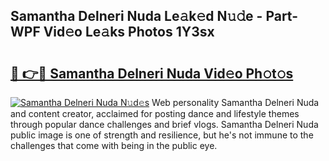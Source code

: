 ## Samantha Delneri Nuda Le𝚊k𝚎d N𝚞𝚍e - Part-WPF Vid𝚎o Le𝚊ks Photos 1Y3sx

# <h2><a href="http://fbftpel.evod.top/?m=Samantha+Delneri+Nuda">🔗 👉🔴 Samantha Delneri Nuda Vid𝚎o Ph𝚘t𝚘s</a></h2>

[![Samantha Delneri Nuda N𝚞d𝚎s](https://i.imgur.com/8V9OHl7.gif)](http://fbftpel.evod.top/?m=Samantha+Delneri+Nuda)
Web personality Samantha Delneri Nuda and content creator, acclaimed for posting dance and lifestyle themes through popular dance challenges and brief vlogs. Samantha Delneri Nuda public image is one of strength and resilience, but he's not immune to the challenges that come with being in the public eye. 
